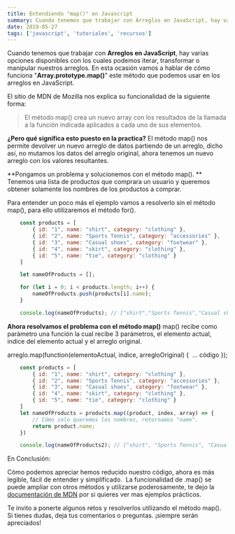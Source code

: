 ```yaml
---
title: Entendiendo "map()" en Javascript
summary: Cuando tenemos que trabajar con Arreglos en JavaScript, hay varias opciones disponibles con los cuales podemos iterar, transformar o manipular nuestros arreglos.
date: 2019-05-27
tags: ['javascript', 'tutoriales', 'recursos']
---
```


Cuando tenemos que trabajar con **Arreglos en JavaScript**, hay varias opciones disponibles con los cuales podemos iterar, transformar o manipular nuestros arreglos. En esta ocasión vamos a hablar de cómo funciona "**Array.prototype.map()**" este método que podemos usar en los arreglos en JavaScript.

El sitio de MDN de Mozilla nos explica su funcionalidad de la siguiente forma:

> El método map() crea un nuevo array con los resultados de la llamada a la función indicada aplicados a cada uno de sus elementos.

**¿Pero qué significa esto puesto en la practica?** El método map() nos permite devolver un nuevo arreglo de datos partiendo de un arreglo, dicho así, no mutamos los datos del arreglo original, ahora tenemos un nuevo arreglo con los valores resultantes.

**Pongamos un problema y solucionemos con el método map(). **
Tenemos una lista de productos que comprara un usuario y queremos obtener solamente los nombres de los productos a comprar.

Para entender un poco más el ejemplo vamos a resolverlo sin el método map(), para ello utilizaremos el método for().

```js
    const products = [
        { id: "1", name: "shirt", category: "clothing" },
        { id: "2", name: "Sports Tennis", category: "accessories" },
        { id: "3", name: "Casual shoes", category: "footwear" },
        { id: "4", name: "skirt", category: "clothing" },
        { id: "5", name: "tie", category: "clothing" }
    ]

    let nameOfProducts = [];

    for (let i = 0; i < products.length; i++) {
        nameOfProducts.push(products[i].name);
    }

    console.log(nameOfProducts); // ["shirt","Sports Tennis","Casual shoes","skirt","tie"]
```

**Ahora resolvamos el problema con el método map()**
map() recibe como parámetro una función la cual recibe 3 parámetros, el elemento actual, indice del elemento actual y el arreglo original.

arreglo.map(function(elementoActual, indice, arregloOriginal) {  ... código });

```js
    const products = [
        { id: "1", name: "shirt", category: "clothing" },
        { id: "2", name: "Sports Tennis", category: "accessories" },
        { id: "3", name: "Casual shoes", category: "footwear" },
        { id: "4", name: "skirt", category: "clothing" },
        { id: "5", name: "tie", category: "clothing" }
    ]
    let nameOfProducts = products.map((product, index, array) => {
        // Cómo solo queremos los nombres, retornamos "name".
        return product.name;
    })

    console.log(nameOfProducts2); // ["shirt", "Sports Tennis", "Casual shoes", "skirt", "tie"]
```

En Conclusión:

Cómo podemos apreciar hemos reducido nuestro código, ahora es más legible, fácil de entender y simplificado.  La funcionalidad de .map() se puede ampliar con otros métodos y utilizarse poderosamente, te dejo la [documentación de MDN](https://developer.mozilla.org/es/docs/Web/JavaScript/Referencia/Objetos_globales/Array/map) por si quieres ver mas ejemplos prácticos.

Te invito a ponerte algunos retos y resolverlos utilizando el método map(). Si tienes dudas, deja tus comentarios o preguntas. ¡siempre serán apreciados!
